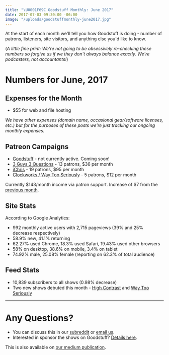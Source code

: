 ```yaml
---
title: "\U0001F69C Goodstuff Monthly: June 2017"
date: 2017-07-03 09:30:00 -06:00
image: "/uploads/goodstuffmonthly-june2017.jpg"
---
```


At the start of each month we'll tell you how Goodstuff is doing - number of patrons, listeners, site visitors, and anything else you'd like to know.

(*A little fine print: We're not going to be obsessively re-checking these numbers so forgive us if we they don't always balance exactly. We're podcasters, not accountants!*)

# Numbers for June, 2017

## Expenses for the Month
* $55 for web and file hosting

*We have other expenses (domain name, occasional gear/software licenses, etc.) but for the purposes of these posts we're just tracking our ongoing monthly expenses.*

## Patreon Campaigns
* [Goodstuff](https://www.patreon.com/goodstuff) - not currently active. Coming soon!
* [3 Guys 3 Questions](https://www.patreon.com/3g3q) - 13 patrons, $36 per month
* [iChris](https://www.patreon.com/ichris) - 19 patrons, $95 per month
* [Clockworks / Way Too Seriously](https://www.patreon.com/clockworkscast) - 5 patrons, $12 per month

Currently $143/month income via patron support. Increase of $7 from the [previous month](https://goodstuff.fm/2017/06/02/goodstuff-monthly-may-2017/).

## Site Stats
According to Google Analytics:

* 992 monthly active users with 2,715 pageviews (39% and 25% decrease respectively)
* 58.9% new, 41.1% returning
* 62.27% used Chrome, 18.3% used Safari, 19.43% used other browsers
* 58% on desktop, 38.6% on mobile, 3.4% on tablet
* 74.92% male, 25.08% female (reporting on 62.3% of total audience)

## Feed Stats
* 10,839 subscribers to all shows (0.98% decrease)
* Two new shows debuted this month - [High Contrast](https://goodstuff.fm/highcontrast) and [Way Too Seriously](https://goodstuff.fm/wts)

***

# Any Questions?
* You can discuss this in our [subreddit](https://www.reddit.com/r/Goodstuff_fm/comments/6l0sr8/goodstuff_monthly_june_2017_edition/) or <a href="mailto:contact@goodstuff.fm">email us</a>.
* Interested in sponsor the shows on Goodstuff? [Details here](https://goodstuff.fm/advertise/).

This is also available on [our medium publication](https://medium.com/goodstuff-fm).
